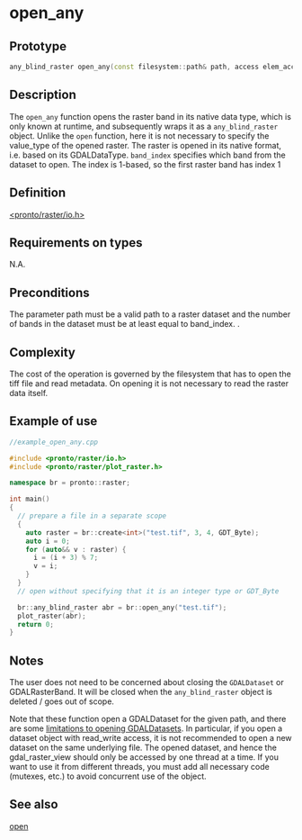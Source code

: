 # open_any
## Prototype
```cpp
any_blind_raster open_any(const filesystem::path& path, access elem_access = read_write, int band_index = 1);
```
## Description
The `open_any` function opens the raster band in its native data type, which is only known at runtime, and subsequently wraps it as a `any_blind_raster` object.  Unlike the `open` function, here it is not necessary to specify the value_type of the opened raster. The raster is opened in its native format, i.e. based on its GDALDataType. `band_index` specifies which band from the dataset to open. The index is 1-based, so the first raster band has index 1
 
## Definition
[<pronto/raster/io.h>](./../../include/pronto/raster/io.h)

## Requirements on types
N.A.

## Preconditions
The parameter path must be a valid path to a raster dataset and the number of bands in the dataset must be at least equal to band_index. .

## Complexity
The cost of the operation is governed by the filesystem that has to open the tiff file and read metadata. On opening it is not necessary to read the raster data itself.

## Example of use
```cpp
//example_open_any.cpp

#include <pronto/raster/io.h>
#include <pronto/raster/plot_raster.h>

namespace br = pronto::raster;

int main()
{
  // prepare a file in a separate scope 
  {
    auto raster = br::create<int>("test.tif", 3, 4, GDT_Byte);
    auto i = 0;
    for (auto&& v : raster) {
      i = (i + 3) % 7;
      v = i;
    }
  }
  // open without specifying that it is an integer type or GDT_Byte 

  br::any_blind_raster abr = br::open_any("test.tif");
  plot_raster(abr);
  return 0;
}
```
## Notes
The user does not need to be concerned about closing the `GDALDataset` or GDALRasterBand. It will be closed when the `any_blind_raster` object is deleted / goes out of scope.
 
Note that these function open a GDALDataset for the given path, and there are some [limitations to opening GDALDatasets](http://www.gdal.org/gdal_8h.html#a6836f0f810396c5e45622c8ef94624d4). In particular, if you open a dataset object with read_write access, it is not recommended to open a new dataset on the same underlying file. The opened dataset, and hence the gdal_raster_view should only be accessed by one thread at a time. If you want to use it from different threads, you must add all necessary code (mutexes, etc.) to avoid concurrent use of the object.

## See also
[open](./open.md)